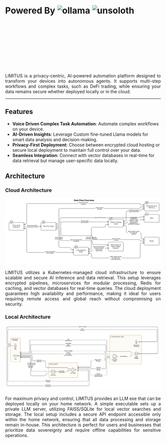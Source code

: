 <h1 style="height: 200px; overflow: hidden; ">
  Powered By
  <img src="" style="width: 100%;" alt="ollama" >
  <img src="" style="width: 100%;" alt="unsoloth" >
</h1>

<div align="center">
  <p align="justify">
    LIMITUS is a privacy-centric, AI-powered automation platform designed to transform your devices into autonomous agents. It supports multi-step workflows and complex tasks, such as DeFi trading, while ensuring your data remains secure whether deployed locally or in the cloud.
  </p>
</div>


---

## Features

- **Voice Driven Complex Task Automation**: Automate complex workflows on your device.
- **AI-Driven Insights**: Leverage Custom fine-tuned Llama models for smart data analysis and decision-making.
- **Privacy-First Deployment**: Choose between encrypted cloud hosting or secure local deployment to maintain full control over your data.
- **Seamless Integration**: Connect with vector databases in real-time for data retrieval but manage user-specific data locally.


## Architecture

### Cloud Architecture

<img src="media/architecture.png">

<div align="center">
  <p align="justify">
LIMITUS utilizes a Kubernetes-managed cloud infrastructure to ensure scalable and secure AI inference and data retrieval. This setup leverages encrypted pipelines, microservices for modular processing, Redis for caching, and vector databases for real-time queries. The cloud deployment guarantees high availability and performance, making it ideal for users requiring remote access and global reach without compromising on security.
  </p>
</div>

### Local Architecture


<img src="media/local_architecture.png">

<div align="center">
  <p align="justify">
For maximum privacy and control, LIMITUS provides an LLM exe that can be deployed locally on your home network. A simple executable sets up a private LLM server, utilizing FAISS/SQLite for local vector searches and storage. The local setup includes a secure API endpoint accessible only within the home network, ensuring that all data processing and storage remain in-house. This architecture is perfect for users and businesses that prioritize data sovereignty and require offline capabilities for sensitive operations.
  </p>
</div>
